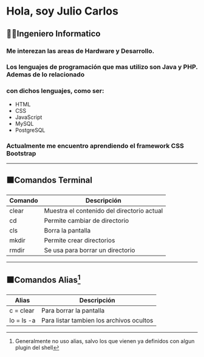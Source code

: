 # Hola, soy Julio Carlos
## 👨‍💻Ingeniero Informatico
### Me interezan las areas de **Hardware** y **Desarrollo**.
### Los lenguajes de programación que mas utilizo son Java y PHP. Ademas de lo relacionado
### con dichos lenguajes, como ser:

- HTML
- CSS
- JavaScript
- MySQL
- PostgreSQL

### Actualmente me encuentro aprendiendo el framework CSS Bootstrap 

---
## ⬛Comandos Terminal

|Comando      |Descripción                                            |
|-------------|-------------------------------------------------------|
|   clear     | Muestra el contenido del directorio actual            |
|   cd        | Permite cambiar de directorio                         |
|   cls       | Borra la pantalla                                     |
|   mkdir     | Permite crear directorios                             |
|   rmdir     | Se usa para borrar un directorio                      |

---
## ⬛Comandos Alias[^1]

|Alias        |Descripción                                            |
|-------------|-------------------------------------------------------|
| c = clear   | Para borrar la  pantalla                              |
| lo = ls -a  | Para listar tambien los archivos ocultos              |

[^1]: Generalmente no uso alias, salvo los que vienen ya definidos con algun plugin del shell